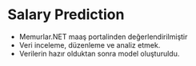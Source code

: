 # Salary Prediction
* Memurlar.NET maaş portalinden değerlendirilmiştir
* Veri inceleme, düzenleme ve analiz etmek.
* Verilerin hazır olduktan sonra model oluşturuldu.
